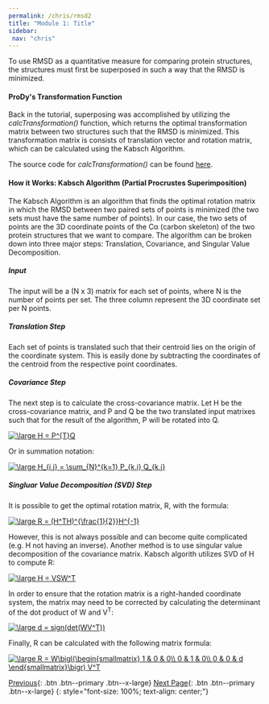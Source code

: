 ```yaml
---
permalink: /chris/rmsd2
title: "Module 1: Title"
sidebar: 
 nav: "chris"
---
```

To use RMSD as a quantitative measure for comparing protein structures, the structures must first be superposed in such a way that the RMSD is minimized.

#### ProDy's Transformation Function

Back in the tutorial, superposing was accomplished by utilizing the *calcTransformation()* function, which returns the optimal transformation matrix between two structures such that the RMSD is minimized. This transformation matrix is consists of translation vector and rotation matrix, which can be calculated using the Kabsch Algorithm.

The source code for *calcTransformation()* can be found 
<a href="http://prody.csb.pitt.edu/_modules/prody/measure/transform.html#calcTransformation" target="_blank">here</a>.

#### How it Works: Kabsch Algorithm (Partial Procrustes Superimposition)

The Kabsch Algorithm is an algorithm that finds the optimal rotation matrix in which the RMSD between two paired sets of points is minimized (the two sets must have the same number of points). In our case, the two sets of points are the 3D coordinate points of the Cα (carbon skeleton) of the two protein structures that we want to compare. The algorithm can be broken down into three major steps: Translation, Covariance, and Singular Value Decomposition.

##### Input
The input will be a (N x 3) matrix for each set of points, where N is the number of points per set. The three column represent the 3D coordinate set per N points.

##### Translation Step
Each set of points is translated such that their centroid lies on the origin of the coordinate system. This is easily done by subtracting the coordinates of the centroid from the respective point coordinates.

##### Covariance Step
The next step is to calculate the cross-covariance matrix. Let H be the cross-covariance matrix, and P and Q be the two translated input matrixes such that for the result of the algorithm, P will be rotated into Q.

<a href="https://www.codecogs.com/eqnedit.php?latex=\large&space;H&space;=&space;P^{T}Q" target="_blank"><img src="https://latex.codecogs.com/gif.latex?\large&space;H&space;=&space;P^{T}Q" title="\large H = P^{T}Q" /></a>

Or in summation notation:

<a href="https://www.codecogs.com/eqnedit.php?latex=\large&space;H_{i,j}&space;=&space;\sum_{N}^{k=1}&space;P_{k,i}&space;Q_{k,j}" target="_blank"><img src="https://latex.codecogs.com/gif.latex?\large&space;H_{i,j}&space;=&space;\sum_{N}^{k=1}&space;P_{k,i}&space;Q_{k,j}" title="\large H_{i,j} = \sum_{N}^{k=1} P_{k,i} Q_{k,j}" /></a>

##### Singluar Value Decomposition (SVD) Step
It is possible to get the optimal rotation matrix, R, with the formula:

<a href="https://www.codecogs.com/eqnedit.php?latex=\large&space;R&space;=&space;(H^TH)^{\frac{1}{2}}H^{-1}" target="_blank"><img src="https://latex.codecogs.com/gif.latex?\large&space;R&space;=&space;(H^TH)^{\frac{1}{2}}H^{-1}" title="\large R = (H^TH)^{\frac{1}{2}}H^{-1}" /></a>

However, this is not always possible and can become quite complicated (e.g. H not having an inverse). Another method is to use singular value decomposition of the covariance matrix. Kabsch algorith utilizes SVD of H to compute R:

<a href="https://www.codecogs.com/eqnedit.php?latex=\large&space;H&space;=&space;VSW^T" target="_blank"><img src="https://latex.codecogs.com/gif.latex?\large&space;H&space;=&space;VSW^T" title="\large H = VSW^T" /></a>

In order to ensure that the rotation matrix is a right-handed coordinate system, the matrix may need to be corrected by calculating the determinant of the dot product of W and V<sup>T</sup>:

<a href="https://www.codecogs.com/eqnedit.php?latex=\large&space;d&space;=&space;sign(det(WV^T))" target="_blank"><img src="https://latex.codecogs.com/gif.latex?\large&space;d&space;=&space;sign(det(WV^T))" title="\large d = sign(det(WV^T))" /></a>

Finally, R can be calculated with the following matrix formula:

<a href="https://www.codecogs.com/eqnedit.php?latex=\large&space;R&space;=&space;W\bigl(\begin{smallmatrix}&space;1&space;&&space;0&space;&&space;0\\&space;0&space;&&space;1&space;&&space;0\\&space;0&space;&&space;0&space;&&space;d&space;\end{smallmatrix}\bigr)&space;V^T" target="_blank"><img src="https://latex.codecogs.com/gif.latex?\large&space;R&space;=&space;W\bigl(\begin{smallmatrix}&space;1&space;&&space;0&space;&&space;0\\&space;0&space;&&space;1&space;&&space;0\\&space;0&space;&&space;0&space;&&space;d&space;\end{smallmatrix}\bigr)&space;V^T" title="\large R = W\bigl(\begin{smallmatrix} 1 & 0 & 0\\ 0 & 1 & 0\\ 0 & 0 & d \end{smallmatrix}\bigr) V^T" /></a>



[Previous](rmsd_prody){: .btn .btn--primary .btn--x-large} [Next Page](#){: .btn .btn--primary .btn--x-large}
{: style="font-size: 100%; text-align: center;"}

